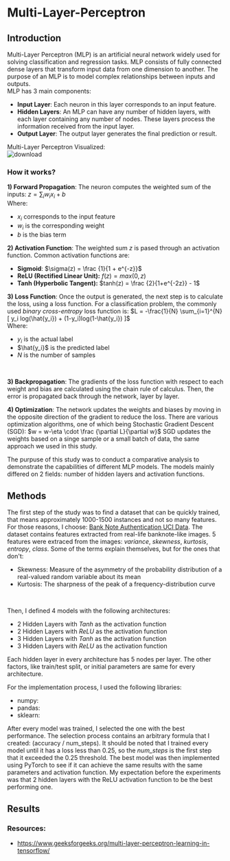 # Multi-Layer-Perceptron

## Introduction
Multi-Layer Perceptron (MLP) is an artificial neural network widely used for solving classification and regression tasks. MLP consists of fully connected dense layers that transform input data from one dimension to another. The purpose of an MLP is to model complex relationships between inputs and outputs. <br />
MLP has 3 main components:
- **Input Layer**: Each neuron in this layer corresponds to an input feature.
- **Hidden Layers**: An MLP can have any number of hidden layers, with each layer containing any number of nodes. These layers process the information received from the input layer.
- **Output Layer**: The output layer generates the final prediction or result.

Multi-Layer Perceptron Visualized: <br />
![download](https://media.geeksforgeeks.org/wp-content/uploads/nodeNeural.jpg)

### How it works?
**1) Forward Propagation**: The neuron computes the weighted sum of the inputs: $z = \sum_i w_ix_i + b$ <br />
Where:
- $x_i$ corresponds to the input feature
- $w_i$ is the corresponding weight
- $b$ is the bias term
​<br/>

**2) Activation Function**: The weighted sum $z$ is pased through an activation function. Common activation functions are:
  - **Sigmoid**: $\sigma(z) = \frac {1}{1 + e^{-z}}$
  - **ReLU (Rectified Linear Unit):** $f(z) = max(0,z)$
  - **Tanh (Hyperbolic Tangent):** $tanh(z) = \frac {2}{1+e^{-2z}} - 1$

**3) Loss Function**: Once the output is generated, the next step is to calculate the loss, using a loss function. For a classification problem, the commonly used *binary cross-entropy* loss function is: $L = -\frac{1}{N} \sum_{i=1}^{N} [ y_i log(\hat{y_i}) + (1-y_i)log(1-\hat{y_i}) ]$ <br />
Where:
- $y_i$ is the actual label
- $\hat{y_i}$ is the predicted label
- $N$ is the number of samples
<br />

**3) Backpropagation**: The gradients of the loss function with respect to each weight and bias are calculated using the chain rule of calculus. Then, the error is propagated back through the network, layer by layer.

**4) Optimization**: The network updates the weights and biases by moving in the opposite direction of the gradient to reduce the loss. There are various optimization algorithms, one of which being Stochastic Gradient Descent (SGD): $w = w-\eta \cdot \frac {\partial L}{\partial w}$
SGD updates the weights based on a singe sample or a small batch of data, the same approach we used in this study.

The purpuse of this study was to conduct a comparative analysis to demonstrate the capabilities of different MLP models. The models mainly differed on 2 fields: number of hidden layers and activation functions.

## Methods
The first step of the study was to find a dataset that can be quickly trained, that means approximately 1000-1500 instances and not so many features. For those reasons, I choose: [Bank Note Authentication UCI Data](https://www.kaggle.com/datasets/ritesaluja/bank-note-authentication-uci-data). The dataset contains features extracted from real-life banknote-like images. 5 features were extraced from the images: *variance*, *skewness*, *kurtosis*, *entropy*, *class*. Some of the terms explain themselves, but for the ones that don't:
- Skewness: Measure of the asymmetry of the probability distribution of a real-valued random variable about its mean
- Kurtosis: The sharpness of the peak of a frequency-distribution curve
<br />

Then, I defined 4 models with the following architectures:
- 2 Hidden Layers with *Tanh* as the activation function
- 2 Hidden Layers with *ReLU* as the activation function
- 3 Hidden Layers with *Tanh* as the activation function
- 3 Hidden Layers with *ReLU* as the activation function

Each hidden layer in every architecture has 5 nodes per layer. The other factors, like train/test split, or initial parameters are same for every architecture.

For the implementation process, I used the following libraries: 
- numpy:
- pandas:
- sklearn:

After every model was trained, I selected the one with the best performance. The selection process contains an arbitrary formula that I created: (accuracy / num_steps). It should be noted that I trained every model until it has a loss less than 0.25, so the *num_steps* is the first step that it exceeded the 0.25 threshold. The best model was then implemented using PyTorch to see if it can achieve the same results with the same parameters and activation function.
My expectation before the experiments was that 2 hidden layers with the ReLU activation function to be the best performing one.

## Results

### Resources:
- https://www.geeksforgeeks.org/multi-layer-perceptron-learning-in-tensorflow/

